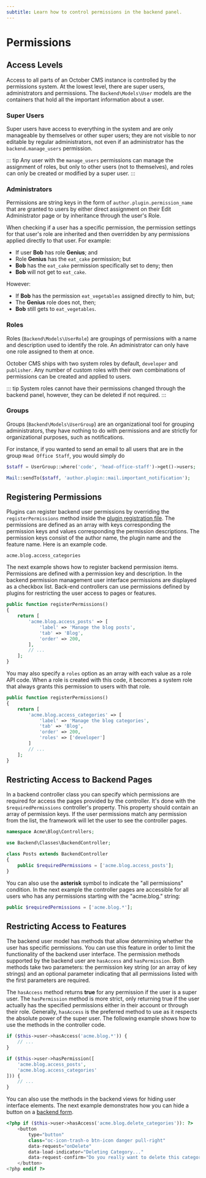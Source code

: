 ```yaml
---
subtitle: Learn how to control permissions in the backend panel.
---
```

# Permissions

## Access Levels

Access to all parts of an October CMS instance is controlled by the permissions system. At the lowest level, there are super users, administrators and permissions. The `Backend\Models\User` models are the containers that hold all the important information about a user.

### Super Users

Super users have access to everything in the system and are only manageable by themselves or other super users; they are not visible to nor editable by regular administrators, not even if an administrator has the `backend.manage_users` permission.

::: tip
Any user with the `manage_users` permissions can manage the assignment of roles, but only to other users (not to themselves), and roles can only be created or modified by a super user.
:::

### Administrators

Permissions are string keys in the form of `author.plugin.permission_name` that are granted to users by either direct assignment on their Edit Administrator page or by inheritance through the user's Role.

When checking if a user has a specific permission, the permission settings for that user's role are inherited and then overridden by any permissions applied directly to that user. For example:

- If user **Bob** has role **Genius**; and
- Role **Genius** has the `eat_cake` permission; but
- **Bob** has the `eat_cake` permission specifically set to deny; then
- **Bob** will not get to `eat_cake`.

However:

- If **Bob** has the permission `eat_vegetables` assigned directly to him, but;
- The **Genius** role does not, then;
- **Bob** still gets to `eat_vegetables`.

### Roles

Roles (`Backend\Models\UserRole`) are groupings of permissions with a name and description used to identify the role. An administrator can only have one role assigned to them at once.

October CMS ships with two system roles by default, `developer` and `publisher`. Any number of custom roles with their own combinations of permissions can be created and applied to users.

::: tip
System roles cannot have their permissions changed through the backend panel, however, they can be deleted if not required.
:::

### Groups

Groups (`Backend\Models\UserGroup`) are an organizational tool for grouping administrators, they have nothing to do with permissions and are strictly for organizational purposes, such as notifications.

For instance, if you wanted to send an email to all users that are in the group `Head Office Staff`, you would simply do

```php
$staff = UserGroup::where('code', 'head-office-staff')->get()->users;

Mail::sendTo($staff, 'author.plugin::mail.important_notification');
```

## Registering Permissions

Plugins can register backend user permissions by overriding the `registerPermissions` method inside the [plugin registration file](../extending.md). The permissions are defined as an array with keys corresponding the permission keys and values corresponding the permission descriptions. The permission keys consist of the author name, the plugin name and the feature name. Here is an example code.

```
acme.blog.access_categories
```

The next example shows how to register backend permission items. Permissions are defined with a permission key and description. In the backend permission management user interface permissions are displayed as a checkbox list. Back-end controllers can use permissions defined by plugins for restricting the user access to pages or features.

```php
public function registerPermissions()
{
    return [
        'acme.blog.access_posts' => [
            'label' => 'Manage the blog posts',
            'tab' => 'Blog',
            'order' => 200,
        ],
        // ...
    ];
}
```

You may also specify a `roles` option as an array with each value as a role API code. When a role is created with this code, it becomes a system role that always grants this permission to users with that role.

```php
public function registerPermissions()
{
    return [
        'acme.blog.access_categories' => [
            'label' => 'Manage the blog categories',
            'tab' => 'Blog',
            'order' => 200,
            'roles' => ['developer']
        ]
        // ...
    ];
}
```

## Restricting Access to Backend Pages

In a backend controller class you can specify which permissions are required for access the pages provided by the controller. It's done with the `$requiredPermissions` controller's property. This property should contain an array of permission keys. If the user permissions match any permission from the list, the framework will let the user to see the controller pages.

```php
namespace Acme\Blog\Controllers;

use Backend\Classes\BackendController;

class Posts extends BackendController
{
    public $requiredPermissions = ['acme.blog.access_posts'];
}
```

You can also use the **asterisk** symbol to indicate the "all permissions" condition. In the next example the controller pages are accessible for all users who has any permissions starting with the "acme.blog." string:

```php
public $requiredPermissions = ['acme.blog.*'];
```

## Restricting Access to Features

The backend user model has methods that allow determining whether the user has specific permissions. You can use this feature in order to limit the functionality of the backend user interface. The permission methods supported by the backend user are `hasAccess` and `hasPermission`. Both methods take two parameters: the permission key string (or an array of key strings) and an optional parameter indicating that all permissions listed with the first parameters are required.

The `hasAccess` method returns **true** for any permission if the user is a super user. The `hasPermission` method is more strict, only returning true if the user actually has the specified permissions either in their account or through their role. Generally, `hasAccess` is the preferred method to use as it respects the absolute power of the super user. The following example shows how to use the methods in the controller code.

```php
if ($this->user->hasAccess('acme.blog.*')) {
    // ...
}

if ($this->user->hasPermission([
    'acme.blog.access_posts',
    'acme.blog.access_categories'
])) {
    // ...
}
```

You can also use the methods in the backend views for hiding user interface elements. The next example demonstrates how you can hide a button on a [backend form](../forms/form-controller.md).

```php
<?php if ($this->user->hasAccess('acme.blog.delete_categories')): ?>
    <button
        type="button"
        class="oc-icon-trash-o btn-icon danger pull-right"
        data-request="onDelete"
        data-load-indicator="Deleting Category..."
        data-request-confirm="Do you really want to delete this category?">
    </button>
<?php endif ?>
```
